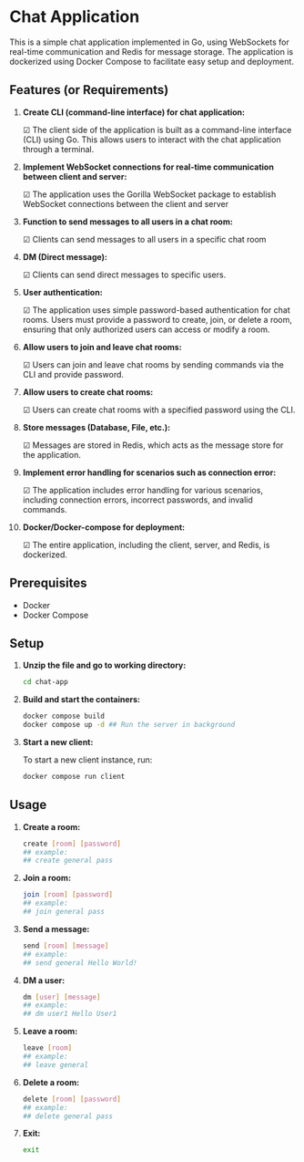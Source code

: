 # Chat Application

This is a simple chat application implemented in Go, using WebSockets for real-time communication and Redis for message storage. The application is dockerized using Docker Compose to facilitate easy setup and deployment.

## Features (or Requirements)

1. **Create CLI (command-line interface) for chat application:**  

    &#9745; The client side of the application is built as a command-line interface (CLI) using Go. This allows users to interact with the chat application through a terminal.

2. **Implement WebSocket connections for real-time communication between client and server:**

    &#9745; The application uses the Gorilla WebSocket package to establish WebSocket connections between the client and server

3. **Function to send messages to all users in a chat room:**

    &#9745; Clients can send messages to all users in a specific chat room

4. **DM (Direct message):**

    &#9745; Clients can send direct messages to specific users.

5. **User authentication:**

    &#9745; The application uses simple password-based authentication for chat rooms. Users must provide a password to create, join, or delete a room, ensuring that only authorized users can access or modify a room.

6. **Allow users to join and leave chat rooms:**

    &#9745; Users can join and leave chat rooms by sending commands via the CLI and provide password.

7. **Allow users to create chat rooms:**

    &#9745; Users can create chat rooms with a specified password using the CLI. 

8. **Store messages (Database, File, etc.):**

    &#9745; Messages are stored in Redis, which acts as the message store for the application.

9. **Implement error handling for scenarios such as connection error:**

    &#9745; The application includes error handling for various scenarios, including connection errors, incorrect passwords, and invalid commands.

10. **Docker/Docker-compose for deployment:**

    &#9745; The entire application, including the client, server, and Redis, is dockerized.

## Prerequisites

- Docker
- Docker Compose

## Setup

1. **Unzip the file and go to working directory:**
    ```sh
    cd chat-app
    ```

2. **Build and start the containers:**
    ```sh
    docker compose build
    docker compose up -d ## Run the server in background
    ```

3. **Start a new client:**

    To start a new client instance, run:
    ```sh
    docker compose run client
    ```

## Usage

1. **Create a room:**
    ```sh
    create [room] [password]
    ## example:
    ## create general pass
    ```

2. **Join a room:**
    ```sh
    join [room] [password]
    ## example:
    ## join general pass
    ```

3. **Send a message:**
    ```sh
    send [room] [message]
    ## example:
    ## send general Hello World!
    ```

4. **DM a user:**
    ```sh
    dm [user] [message]
    ## example:
    ## dm user1 Hello User1
    ```

5. **Leave a room:**
    ```sh
    leave [room]
    ## example:
    ## leave general
    ```

6. **Delete a room:**
    ```sh
    delete [room] [password]
    ## example:
    ## delete general pass
    ```

7. **Exit:**
    ```sh
    exit
    ```
